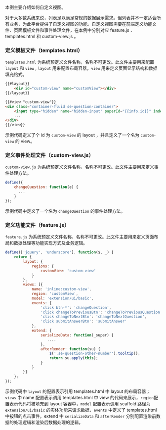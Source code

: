 本例主要介绍如何自定义视图。

对于大多数系统来说，列表足以满足常规的数据展示需求。但列表并不一定适合所有业务，为此平台提供了自定义视图的功能。自定义视图需要在前端定义功能文件、页面模板文件和事件处理文件，在本例中分别对应 feature.js 、templates.html 和 custom-view.js 。


### 定义模板文件（templates.html）
`templates.html` 为系统预定义文件名称，名称不可更改。此文件主要用来配置 `layout` 和 `view` , `layout` 用来配置布局容器，`view` 用来定义页面显示结构和数据填充格式。 
```html
{{#layout}}
    <div id="custom-view" name="customView"></div>
{{/layout}}

{{#view "custom-view"}}
<div class="container-fluid se-question-container">
    <input type="hidden" name="hidden-input" paperId="{{info.id}}" index="{{info.index}}" questionId="{{info.id}}" questionType="{{info.type}}" />
    ...
</div>
{{/view}}

```
示例代码定义了个 id 为 `custom-view` 的 layout ，并且定义了一个名为 `custom-view` 的 view。

### 定义事件处理文件（custom-view.js）
`custom-view.js` 为系统预定义文件名称，名称不可更改。此文件主要用来定义事件处理方法。
```javascript
define({
    changeQuestion: function(e) {
      ...
    }
});
```
示例代码中定义了一个名为 `changeQuestion` 的事件处理方法。


### 定义功能文件（feature.js）
`feature.js` 为系统预定义文件名称，名称不可更改。此文件主要用来定义页面布局和数据处理等功能实现方式及业务逻辑。
```javascript
define(['jquery', 'underscore'], function($, _) {
    return {
        layout: {
            regions: {
                customView: 'custom-view'
            }
        },
        views: [{
            name: 'inline:custom-view',
            region: 'customView',
            model: 'extension/ui/basic',
            events: {
                'click btn-*': 'changeQuestion',
                'click changeToPreviousBtn': 'changeToPreviousQuestion',
                'click changeToNextBtn': 'changeToNextQuestion',
                'click submitAnswerBtn': 'submitAnswer'
            },
            extend: {
                serializeData: function(_super) {
                   ....
                },
                afterRender: function(su) {
                    $('.se-question-other-number').tooltip();
                    return su.apply(this);
                }
            }
        }]
    };
});
```
示例代码中 `layout` 的配置表示引用 templates.html 中 layout 的布局容器；`views` 中 name 配置表示调用 templates.html 中 view 的代码来展示，`region`配置表示代码将被填充到 layout 容器中，`model` 配置表示调用 scaffold 路径为 `extension/ui/basic` 的实体功能来请求数据，`events` 中定义了 templates.html 中按钮的点击事件，extend 中 `serializeData` 和 `afterRender` 分别配置渲染前数据的处理逻辑和渲染后数据处理的逻辑。






